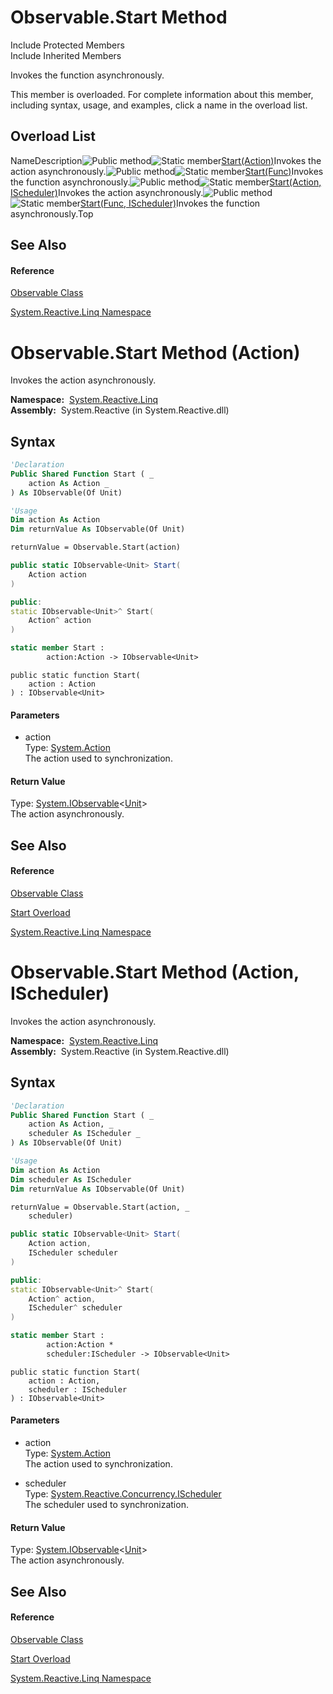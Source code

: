 # Observable.Start Method

Include Protected Members  
Include Inherited Members

Invokes the function asynchronously.

This member is overloaded. For complete information about this member, including syntax, usage, and examples, click a name in the overload list.

## Overload List

NameDescription![Public method](https://reactiveui.net/assets/img/Hh303103.pubmethod(en-us,VS.103).gif "Public method")![Static member](https://reactiveui.net/assets/img/Hh244319.static(en-us,VS.103).gif "Static member")[Start(Action)](https://msdn.microsoft.com/en-us/library/m:system.reactive.linq.observable.start(system.action)(v=VS.103))Invokes the action asynchronously.![Public method](https://reactiveui.net/assets/img/Hh303103.pubmethod(en-us,VS.103).gif "Public method")![Static member](https://reactiveui.net/assets/img/Hh244319.static(en-us,VS.103).gif "Static member")[Start<TSource>(Func<TSource>)](https://msdn.microsoft.com/en-us/library/m:system.reactive.linq.observable.start%60%601(system.func%7b%60%600%7d)(v=VS.103))Invokes the function asynchronously.![Public method](https://reactiveui.net/assets/img/Hh303103.pubmethod(en-us,VS.103).gif "Public method")![Static member](https://reactiveui.net/assets/img/Hh244319.static(en-us,VS.103).gif "Static member")[Start(Action, IScheduler)](https://msdn.microsoft.com/en-us/library/m:system.reactive.linq.observable.start(system.action%2csystem.reactive.concurrency.ischeduler)(v=VS.103))Invokes the action asynchronously.![Public method](https://reactiveui.net/assets/img/Hh303103.pubmethod(en-us,VS.103).gif "Public method")![Static member](https://reactiveui.net/assets/img/Hh244319.static(en-us,VS.103).gif "Static member")[Start<TSource>(Func<TSource>, IScheduler)](https://msdn.microsoft.com/en-us/library/m:system.reactive.linq.observable.start%60%601(system.func%7b%60%600%7d%2csystem.reactive.concurrency.ischeduler)(v=VS.103))Invokes the function asynchronously.Top

## See Also

#### Reference

[Observable Class](Observable\Observable.md)

[System.Reactive.Linq Namespace](System.Reactive.Linq\System.Reactive.Linq.md)

# Observable.Start Method (Action)

Invokes the action asynchronously.

**Namespace:**  [System.Reactive.Linq](System.Reactive.Linq\System.Reactive.Linq.md)  
**Assembly:**  System.Reactive (in System.Reactive.dll)

## Syntax

```vb
'Declaration
Public Shared Function Start ( _
    action As Action _
) As IObservable(Of Unit)
```

```vb
'Usage
Dim action As Action
Dim returnValue As IObservable(Of Unit)

returnValue = Observable.Start(action)
```

```csharp
public static IObservable<Unit> Start(
    Action action
)
```

```c++
public:
static IObservable<Unit>^ Start(
    Action^ action
)
```

```fsharp
static member Start : 
        action:Action -> IObservable<Unit> 
```

```jscript
public static function Start(
    action : Action
) : IObservable<Unit>
```

#### Parameters

- action  
  Type: [System.Action](https://msdn.microsoft.com/en-us/library/Bb534741)  
  The action used to synchronization.

#### Return Value

Type: [System.IObservable](https://msdn.microsoft.com/en-us/library/Dd990377)\<[Unit](Unit\Unit.md)\>  
The action asynchronously.

## See Also

#### Reference

[Observable Class](Observable\Observable.md)

[Start Overload](Start\Observable.Start.md)

[System.Reactive.Linq Namespace](System.Reactive.Linq\System.Reactive.Linq.md)

# Observable.Start Method (Action, IScheduler)

Invokes the action asynchronously.

**Namespace:**  [System.Reactive.Linq](System.Reactive.Linq\System.Reactive.Linq.md)  
**Assembly:**  System.Reactive (in System.Reactive.dll)

## Syntax

```vb
'Declaration
Public Shared Function Start ( _
    action As Action, _
    scheduler As IScheduler _
) As IObservable(Of Unit)
```

```vb
'Usage
Dim action As Action
Dim scheduler As IScheduler
Dim returnValue As IObservable(Of Unit)

returnValue = Observable.Start(action, _
    scheduler)
```

```csharp
public static IObservable<Unit> Start(
    Action action,
    IScheduler scheduler
)
```

```c++
public:
static IObservable<Unit>^ Start(
    Action^ action, 
    IScheduler^ scheduler
)
```

```fsharp
static member Start : 
        action:Action * 
        scheduler:IScheduler -> IObservable<Unit> 
```

```jscript
public static function Start(
    action : Action, 
    scheduler : IScheduler
) : IObservable<Unit>
```

#### Parameters

- action  
  Type: [System.Action](https://msdn.microsoft.com/en-us/library/Bb534741)  
  The action used to synchronization.

- scheduler  
  Type: [System.Reactive.Concurrency.IScheduler](IScheduler\IScheduler.md)  
  The scheduler used to synchronization.

#### Return Value

Type: [System.IObservable](https://msdn.microsoft.com/en-us/library/Dd990377)\<[Unit](Unit\Unit.md)\>  
The action asynchronously.

## See Also

#### Reference

[Observable Class](Observable\Observable.md)

[Start Overload](Start\Observable.Start.md)

[System.Reactive.Linq Namespace](System.Reactive.Linq\System.Reactive.Linq.md)
